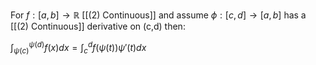 For $f:[a,b] \rightarrow \mathbb{R}$ [[(2) Continuous]] and assume $\phi: [c,d] \rightarrow [a,b]$ has a [[(2) Continuous]] derivative on (c,d) then:

${\int_{\psi(c)}^{\psi(d)}}f(x) dx = {\int_{c}^d}f(\psi(t))\psi'(t) dx$


